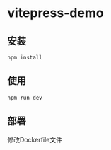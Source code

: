 # vitepress-demo


## 安装

```shell
npm install
```

## 使用

```shell
npm run dev
```

## 部署

修改Dockerfile文件
